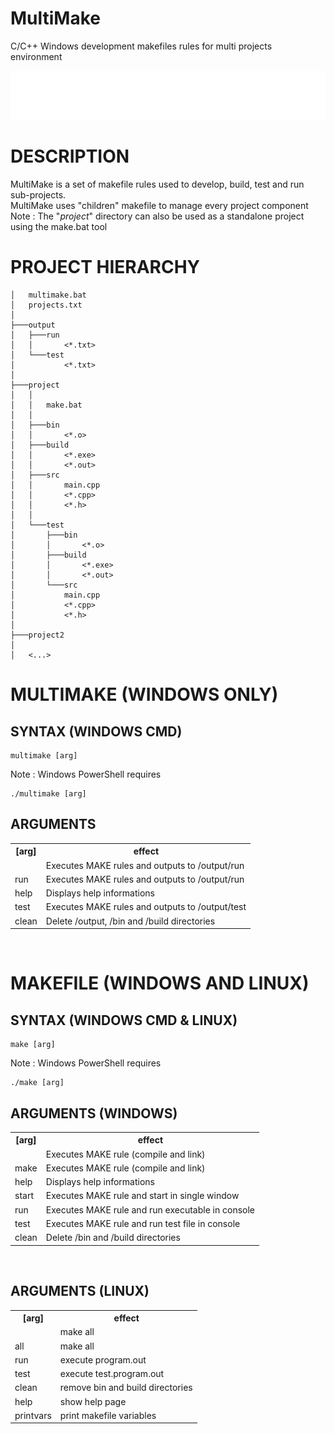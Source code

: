 # MultiMake
C/C++ Windows development makefiles rules for multi projects environment

<div style="text-align: center;"><img src="assets/title.png"></div>

DESCRIPTION
====================
MultiMake is a set of makefile rules used to develop, build, test and run sub-projects.<br>
MultiMake uses "children" makefile to manage every project component<br>
Note : The "<i>project</i>" directory can also be used as a standalone project using the make.bat tool<br>

PROJECT HIERARCHY
====================
```
│   multimake.bat           
│   projects.txt
│
├───output
│   ├───run
│   │       <*.txt>
│   └───test
│           <*.txt>
│
├───project
│   │
│   │   make.bat
│   │
│   ├───bin
│   │       <*.o>
│   ├───build
│   │       <*.exe>
│   │       <*.out>
│   ├───src
│   │       main.cpp
│   │       <*.cpp>
│   │       <*.h>
│   │
│   └───test
│       ├───bin
│       │       <*.o>
│       ├───build
│       │       <*.exe>
│       │       <*.out>
│       └───src
│           main.cpp
│           <*.cpp>
│           <*.h>
│
├───project2
│
│   <...>
```


MULTIMAKE (WINDOWS ONLY)
====================

SYNTAX (WINDOWS CMD)
--------------------
```
multimake [arg]
```
Note : Windows PowerShell requires 
```
./multimake [arg]
```

ARGUMENTS
--------------------
 <table>
  <tr>
    <th>[arg]</th>
    <th>effect</th>
  </tr>
   <tr>
     <td><no_arg></td>
     <td>Executes MAKE rules and outputs to /output/run</td>
   </tr>
   <tr>
     <td>run</td>
     <td>Executes MAKE rules and outputs to /output/run</td>
   </tr>
   <tr>
     <td>help</td>
     <td>Displays help informations</td>
   </tr>
   <tr>
     <td>test</td>
     <td>Executes MAKE rules and outputs to /output/test</td>
   </tr>
   <tr>
     <td>clean</td>
     <td>Delete /output, /bin and /build directories</td>
   </tr>
 </table> 
<br>



MAKEFILE (WINDOWS AND LINUX)
====================

SYNTAX (WINDOWS CMD & LINUX)
--------------------
```
make [arg]
```
Note : Windows PowerShell requires 
```
./make [arg]
```

ARGUMENTS (WINDOWS)
--------------------
 <table>
  <tr>
    <th>[arg]</th>
    <th>effect</th>
  </tr>
   <tr>
     <td><no_arg></td>
     <td>Executes MAKE rule (compile and link)</td>
   </tr>
   <tr>
     <td>make</td>
     <td>Executes MAKE rule (compile and link)</td>
   </tr>
  <tr>
    <td>help</td>
    <td>Displays help informations</td>
   </tr>
   <tr>
    <td>start</td>
    <td>Executes MAKE rule and start in single window</td>
   </tr>
   <tr>
    <td>run</td>
    <td>Executes MAKE rule and run executable in console</td>
   </tr>
   <tr>
    <td>test</td>
    <td>Executes MAKE rule and run test file in console </td>
   </tr>
   <tr>
    <td>clean</td>
    <td>Delete /bin and /build directories</td>
   </tr>
 </table> 
<br>

ARGUMENTS (LINUX)
--------------------
 <table>
  <tr>
    <th>[arg]</th>
    <th>effect</th>
  </tr>
   <tr>
     <td><no_arg></td>
     <td>make all</td>
   </tr>
   <tr>
     <td>all</td>
     <td>make all</td>
   </tr>
   <tr>
     <td>run</td>
     <td>execute program.out</td>
   </tr>
   <tr>
     <td>test</td>
     <td>execute test.program.out</td>
   </tr>
   <tr>
     <td>clean</td>
     <td>remove bin and build directories</td>
   </tr>
   <tr>
     <td>help</td>
     <td>show help page</td>
   </tr>
   <tr>
     <td>printvars</td>
     <td>print makefile variables</td>
   </tr>
 </table>
 <br>

 